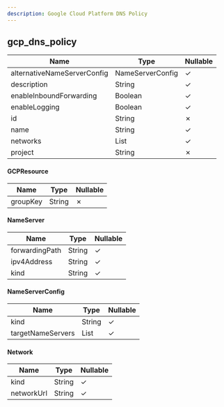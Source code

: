 ```yaml
---
description: Google Cloud Platform DNS Policy
---
```

gcp_dns_policy
--------------

| **Name**                    | **Type**         | **Nullable** |
| --------------------------- | ---------------- | ------------ |
| alternativeNameServerConfig | NameServerConfig | &check;      |
| description                 | String           | &check;      |
| enableInboundForwarding     | Boolean          | &check;      |
| enableLogging               | Boolean          | &check;      |
| id                          | String           | &cross;      |
| name                        | String           | &check;      |
| networks                    | List<Network>    | &check;      |
| project                     | String           | &cross;      |

#### GCPResource
| **Name** | **Type** | **Nullable** |
| -------- | -------- | ------------ |
| groupKey | String   | &cross;      |

#### NameServer
| **Name**       | **Type** | **Nullable** |
| -------------- | -------- | ------------ |
| forwardingPath | String   | &check;      |
| ipv4Address    | String   | &check;      |
| kind           | String   | &check;      |

#### NameServerConfig
| **Name**          | **Type**         | **Nullable** |
| ----------------- | ---------------- | ------------ |
| kind              | String           | &check;      |
| targetNameServers | List<NameServer> | &check;      |

#### Network
| **Name**   | **Type** | **Nullable** |
| ---------- | -------- | ------------ |
| kind       | String   | &check;      |
| networkUrl | String   | &check;      |
